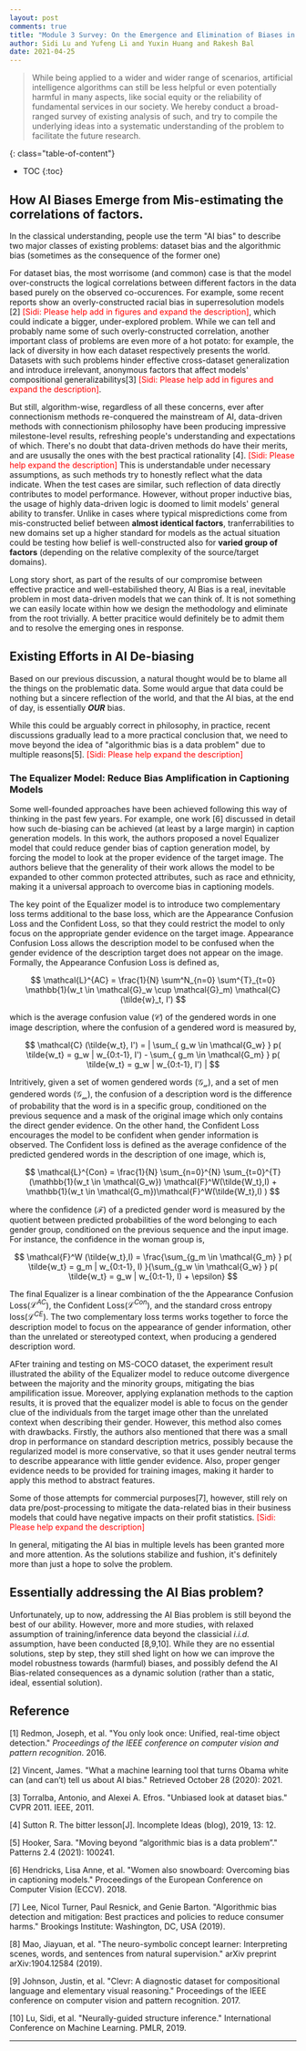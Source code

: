 ```yaml
---
layout: post
comments: true
title: "Module 3 Survey: On the Emergence and Elimination of Biases in Artificial Intelligence"
author: Sidi Lu and Yufeng Li and Yuxin Huang and Rakesh Bal
date: 2021-04-25
---
```



> While being applied to a wider and wider range of scenarios, artificial intelligence algorithms can still be less helpful or even potentially harmful in many aspects, like social equity or the reliability of fundamental services in our society. We hereby conduct a broad-ranged survey of existing analysis of such, and try to compile the underlying ideas into a systematic understanding of the problem to facilitate the future research.

<!--more-->
{: class="table-of-content"}
* TOC
{:toc}

## How AI Biases Emerge from Mis-estimating the correlations of factors.
In the classical understanding, people use the term "AI bias" to describe two major classes of existing problems: dataset bias and the algorithmic bias (sometimes as the consequence of the former one)

For dataset bias, the most worrisome (and common) case is that the model over-constructs the logical correlations between different factors in the data based purely on the observed co-occurences. For example, some recent reports show an overly-constructed racial bias in superresolution models [2] <span style="color:red">[Sidi: Please help add in figures and expand the description]</span>, which could indicate a bigger, under-explored problem. While we can tell and probably name some of such overly-constructed correlation, another important class of problems are even more of a hot potato: for example, the lack of diversity in how each dataset respectively presents the world. Datasets with such problems hinder effective cross-dataset generalization and introduce irrelevant, anonymous factors that affect models' compositional generalizabilitys[3] <span style="color:red">[Sidi: Please help add in figures and expand the description]</span>.

But still, algorithm-wise, regardless of all these concerns, ever after connectionism methods re-conquered the mainstream of AI, data-driven methods with connectionism philosophy have been producing impressive milestone-level results, refreshing people's understanding and expectations of which. There's no doubt that data-driven methods do have their merits, and are ususally the ones with the best practical rationality [4]. <span style="color:red">[Sidi: Please help expand the description]</span> This is understandable under necessary assumptions, as such methods try to honestly reflect what the data indicate. When the test cases are similar, such reflection of data directly contributes to model performance. However, without proper inductive bias, the usage of highly data-driven logic is doomed to limit models' general ability to transfer. Unlike in cases where typical mispredictions come from mis-constructed belief between **almost identical factors**, tranferrabilities to new domains set up a higher standard for models as the actual situation could be testing how belief is well-constructed also for **varied group of factors** (depending on the relative complexity of the source/target domains).

Long story short, as part of the results of our compromise between effective practice and well-estabilished theory, AI Bias is a real, inevitable problem in most data-driven models that we can think of. It is not something we can easily locate within how we design the methodology and eliminate from the root trivially. A better pracitice would definitely be to admit them and to resolve the emerging ones in response.

## Existing Efforts in AI De-biasing
Based on our previous discussion, a natural thought would be to blame all the things on the problematic data. Some would argue that data could be nothing but a sincere reflection of the world, and that the AI bias, at the end of day, is essentially _**OUR**_ bias.

While this could be arguably correct in philosophy, in practice, recent discussions gradually lead to a more practical conclusion that, we need to move beyond the idea of "algorithmic bias is a data problem" due to multiple reasons[5]. <span style="color:red">[Sidi: Please help expand the description]</span>

### The Equalizer Model: Reduce Bias Amplification in Captioning Models
Some well-founded approaches have been achieved following this way of thinking in the past few years. For example, one work [6] discussed in detail how such de-biasing can be achieved (at least by a large margin) in caption generation models. In this work, the authors proposed a novel Equalizer model that could reduce gender bias of caption generation model, by forcing the model to look at the proper evidence of the target image. The authors believe that the generality of their work allows the model to be expanded to other common protected attributes, such as race and ethnicity, making it a universal approach to overcome bias in captioning models. 

The key point of the Equalizer model is to introduce two complementary loss terms additional to the base loss, which are the Appearance Confusion Loss and the Confident Loss, so that they could restrict the model to only focus on the appropriate gender evidence on the target image. Appearance Confusion Loss allows the description model to be confused when the gender evidence of the description target does not appear on the image. Formally, the Appearance Confusion Loss is defined as,<br/>

$$ 
\mathcal{L}^{AC} = \frac{1}{N} \sum^N_{n=0} \sum^{T}_{t=0} \mathbb{1}(w_t \in \mathcal{G}_w \cup \mathcal{G}_m) \mathcal{C}(\tilde{w}_t, I')  
$$

which is the average confusion value ($\mathcal{C}$)  of the gendered words in one image description, where the confusion of a gendered word is measured by,

$$
\mathcal{C} (\tilde{w_t}, I') = | \sum_{ g_w \in \mathcal{G_w} } p( \tilde{w_t} = g_w | w_{0:t-1}, I') - \sum_{ g_m \in \mathcal{G_m} } p( \tilde{w_t} = g_w | w_{0:t-1}, I') |
$$

Intritively, given a set of women gendered words ($\mathcal{G_w}$), and a set of men gendered words ($\mathcal{G_m}$), the confusion of a description word is the difference of probability that the word is in a specific group, conditioned on the previous sequence and a mask of the original image which only contains the direct gender evidence. On the other hand, the Confident Loss encourages the model to be confident when gender information is observed. The Confident loss is defined as the average confidence of the predicted gendered words in the description of one image, which is,

$$ 
\mathcal{L}^{Con} = \frac{1}{N} \sum_{n=0}^{N}  \sum_{t=0}^{T} (\mathbb{1}(w_t \in \mathcal{G_w}) \mathcal{F}^W(\tilde{W_t},I) + \mathbb{1}(w_t \in \mathcal{G_m})\mathcal{F}^W(\tilde{W_t},I) )
$$ 

where the confidence ($\mathcal{F}$) of a predicted gender word is measured by the quotient between predicted probabilities of the word belonging to each gender group, conditioned on the previous sequence and the input image. For instance, the confidence in the woman group is, 

$$
\mathcal{F}^W (\tilde{w_t},I) = \frac{\sum_{g_m \in \mathcal{G_m} } p( \tilde{w_t} = g_m | w_{0:t-1}, I) }{\sum_{g_w \in \mathcal{G_w} } p( \tilde{w_t} = g_w | w_{0:t-1}, I) + \epsilon}
$$

The final Equalizer is a linear combination of the the Appearance Confusion Loss($\mathcal{L}^{AC}$), the Confident Loss($\mathcal{L}^{Con}$), and the standard cross entropy loss($\mathcal{L}^{CE}$). The two complementary loss terms works together to force the description model to focus on the appearance of gender information, other than the unrelated or stereotyped context, when producing a gendered description word. 

AFter training and testing on MS-COCO dataset, the experiment result illustrated the ability of the Equalizer model to reduce outcome divergence between the majority and the minority groups, mitigating the bias ampilification issue. Moreover, applying explanation methods to the caption results, it is proved that the equalizer model is able to focus on the gender clue of the individuals from the target image other than the unrelated context when describing their gender. However, this method also comes with drawbacks. Firstly, the authors also mentioned that there was a small drop in performance on standard description metrics, possibly because the regularized model is more conservative, so that it uses gender neutral terms to describe appearance with little gender evidence. Also, proper genger evidence needs to be provided for training images, making it harder to apply this method to abstract features.

Some of those attempts for commercial purposes[7], however, still rely on data pre/post-processing to mitigate the data-related bias in their business models that could have negative impacts on their profit statistics. <span style="color:red">[Sidi: Please help expand the description]</span>

In general, mitigating the AI bias in multiple levels has been granted more and more attention. As the solutions stabilize and fushion, it's definitely more than just a hope to solve the problem.

## Essentially addressing the AI Bias problem?
Unfortunately, up to now, addressing the AI Bias problem is still beyond the best of our ability. However, more and more studies, with relaxed assumption of training/inference data beyond the classicial _i.i.d._ assumption, have been conducted [8,9,10]. While they are no essential solutions, step by step, they still shed light on how we can improve the model robustness towards (harmful) biases, and possibly defend the AI Bias-related consequences as a dynamic solution (rather than a static, ideal, essential solution).  
## Reference

[1] Redmon, Joseph, et al. "You only look once: Unified, real-time object detection." *Proceedings of the IEEE conference on computer vision and pattern recognition*. 2016.

[2] Vincent, James. "What a machine learning tool that turns Obama white can (and can’t) tell us about AI bias." Retrieved October 28 (2020): 2021.

[3] Torralba, Antonio, and Alexei A. Efros. "Unbiased look at dataset bias." CVPR 2011. IEEE, 2011.

[4] Sutton R. The bitter lesson[J]. Incomplete Ideas (blog), 2019, 13: 12.

[5] Hooker, Sara. "Moving beyond “algorithmic bias is a data problem”." Patterns 2.4 (2021): 100241.

[6] Hendricks, Lisa Anne, et al. "Women also snowboard: Overcoming bias in captioning models." Proceedings of the European Conference on Computer Vision (ECCV). 2018.

[7] Lee, Nicol Turner, Paul Resnick, and Genie Barton. "Algorithmic bias detection and mitigation: Best practices and policies to reduce consumer harms." Brookings Institute: Washington, DC, USA (2019).

[8] Mao, Jiayuan, et al. "The neuro-symbolic concept learner: Interpreting scenes, words, and sentences from natural supervision." arXiv preprint arXiv:1904.12584 (2019).

[9] Johnson, Justin, et al. "Clevr: A diagnostic dataset for compositional language and elementary visual reasoning." Proceedings of the IEEE conference on computer vision and pattern recognition. 2017.

[10] Lu, Sidi, et al. "Neurally-guided structure inference." International Conference on Machine Learning. PMLR, 2019.

---
